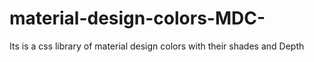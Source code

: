 # material-design-colors-MDC-
Its is a css library of material design colors with their shades and Depth

